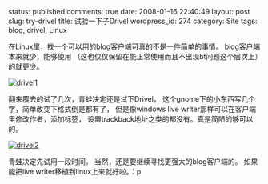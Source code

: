 status: published
comments: true
date: 2008-01-16 22:40:49
layout: post
slug: try-drivel
title: 试验一下子Drivel
wordpress_id: 274
category: Site
tags: blog, drivel, Linux

在Linux里，找一个可以用的blog客户端可真的不是一件简单的事情。
blog客户端本来就少，能够使用
（这也仅仅保留在能正常使用而且不出现bt问题这个层次上）的就更少。

[![drivel1](http://pic.yupoo.com/gfrog/858504f18ca2/medium.jpg)](http://www.yupoo.com/photos/view?id=ff80808117800ce60117830894ba2d61)

翻来覆去的试了几次，青蛙决定还是试下Drivel，
这个gnome下的小东西写几个字，简单改变下格式倒是都有了，
但是像windows live writer那样可以在客户端里修改作者，添加标签，
设置trackback地址之类的都没有。真是简陋的够可以的。

[![drivel2](http://pic.yupoo.com/gfrog/292184f18ca3/medium.jpg)](http://www.yupoo.com/photos/view?id=ff80808117800ce60117830896ab2d63)

青蛙决定先试用一段时间。
当然，还是要继续寻找更强大的blog客户端的。
如果能把live writer移植到linux上来就好啦。：p
